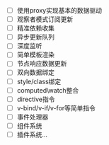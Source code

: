 - [ ] 使用proxy实现基本的数据驱动
- [ ] 观察者模式订阅更新
- [ ] 精准依赖收集
- [ ] 异步更新队列
- [ ] 深度监听
- [ ] 简单模板渲染
- [ ] 节点响应数据更新
- [ ] 双向数据绑定
- [ ] style/class绑定
- [ ] computed\watch整合
- [ ] directive指令
- [ ] v-bind/v-if/v-for等简单指令
- [ ] 事件处理器
- [ ] 组件系统
- [ ] 插件系统...
